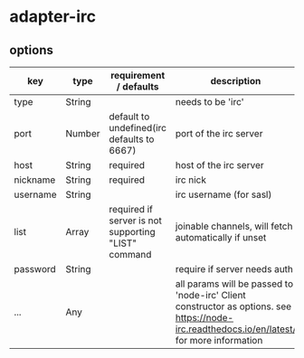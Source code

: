 # adapter-irc

## options

| key | type | requirement / defaults | description |
|-----|------|------------------------|-------------|
| type | String | | needs to be 'irc' |
| port | Number | default to undefined(irc defaults to 6667) | port of the irc server |
| host | String | required| host of the irc server |
| nickname | String | required | irc nick |
| username | String | | irc username (for sasl) |
| list | Array | required if server is not supporting "LIST" command | joinable channels, will fetch automatically if unset |
| password | String |  | require if server needs auth |
| ... | Any | | all params will be passed to 'node-irc' Client constructor as options. see https://node-irc.readthedocs.io/en/latest/ for more information |
